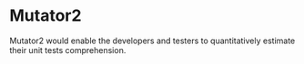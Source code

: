 Mutator2
========

Mutator2 would enable the developers and testers to quantitatively estimate their unit tests comprehension. 
